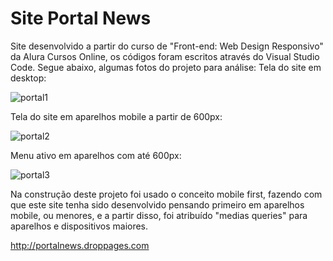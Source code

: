 # Site Portal News

Site desenvolvido a partir do curso de "Front-end: Web Design Responsivo" da Alura Cursos Online, os códigos foram escritos através do Visual Studio Code. Segue abaixo, algumas fotos do projeto para análise:
Tela do site em desktop:


![portal1](https://user-images.githubusercontent.com/59848966/76371312-ad88a580-6318-11ea-985e-03a280c396ef.jpg)


Tela do site em aparelhos mobile a partir de 600px:


![portal2](https://user-images.githubusercontent.com/59848966/76371326-ba0cfe00-6318-11ea-857d-cf5ae6133b6e.jpg)


Menu ativo em aparelhos com até 600px:


![portal3](https://user-images.githubusercontent.com/59848966/76371339-c1cca280-6318-11ea-892e-2793a3a37192.jpg)


Na construção deste projeto foi usado o conceito mobile first, fazendo com que este site tenha sido desenvolvido pensando primeiro em aparelhos mobile, ou menores, e a partir disso, foi atribuído "medias queries" para aparelhos e dispositivos maiores.

http://portalnews.droppages.com
